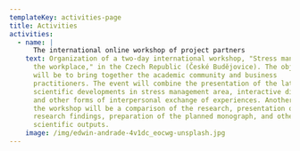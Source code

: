 ```yaml
---
templateKey: activities-page
title: Activities
activities:
  - name: |
      The international online workshop of project partners 
    text: Organization of a two-day international workshop, "Stress management in
      the workplace," in the Czech Republic (České Budějovice). The objective
      will be to bring together the academic community and business
      practitioners. The event will combine the presentation of the latest
      scientific developments in stress management area, interactive discussion,
      and other forms of interpersonal exchange of experiences. Another part of
      the workshop will be a comparison of the research, presentation of the
      research findings, preparation of the planned monograph, and other
      scientific outputs.
    image: /img/edwin-andrade-4v1dc_eocwg-unsplash.jpg
---
```

